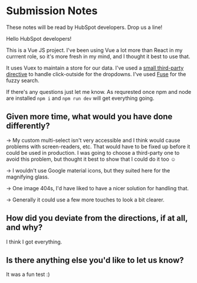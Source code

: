 # Submission Notes

These notes will be read by HubSpot developers. Drop us a line!

Hello HubSpot developers!

This is a Vue JS project. I've been using Vue a lot more than React in my currrent role, so it's more
fresh in my mind, and I thought it best to use that.

It uses Vuex to maintain a store for our data.
I've used a [small third-party directive](https://github.com/vue-bulma/click-outside) to handle click-outside for the dropdowns.
I've used [Fuse](https://fusejs.io/) for the fuzzy search.

If there's any questions just let me know. As requrested once npm and node are installed `npm i` and `npm run dev` will get
everything going.

## Given more time, what would you have done differently?

-> My custom multi-select isn't very accessible and I think would cause problems with screen-readers, etc. That would have
to be fixed up before it could be used in production. I was going to choose a third-party one to avoid this problem,
but thought it best to show that I could do it too ☺️

-> I wouldn't use Google material icons, but they suited here for the magnifying glass.

-> One image 404s, I'd have liked to have a nicer solution for handling that.

-> Generally it could use a few more touches to look a bit clearer.

## How did you deviate from the directions, if at all, and why?

I think I got everything.

## Is there anything else you'd like to let us know?

It was a fun test :)
